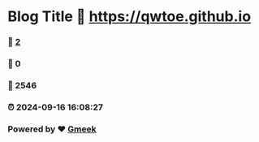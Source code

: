 # Blog Title :link: https://qwtoe.github.io 
### :page_facing_up: [2](https://qwtoe.github.io/tag.html) 
### :speech_balloon: 0 
### :hibiscus: 2546 
### :alarm_clock: 2024-09-16 16:08:27 
### Powered by :heart: [Gmeek](https://github.com/Meekdai/Gmeek)
